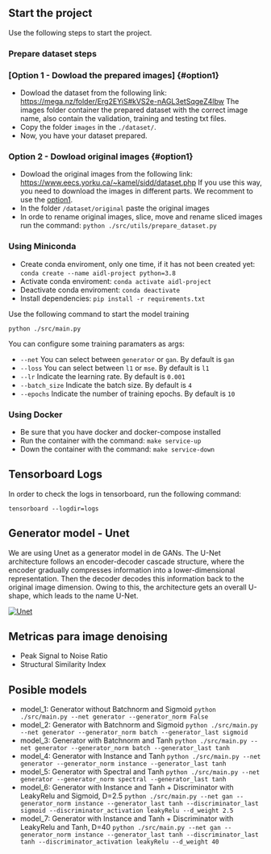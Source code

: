 ## Start the project
Use the following steps to start the project.

### Prepare dataset steps

### [Option 1 - Dowload the prepared images] {#option1}
- Dowload the dataset from the following link: https://mega.nz/folder/Erg2EYiS#kVS2e-nAGL3etSqgeZ4lbw The images folder container the prepared dataset with the correct image name, also contain the validation, training and testing txt files.
- Copy the folder `images` in the `./dataset/`.
- Now, you have your dataset prepared.


### Option 2 - Dowload original images {#option1}
- Dowload the original images from the following link: https://www.eecs.yorku.ca/~kamel/sidd/dataset.php If you use this way, you need to download the images in different parts. We recomment to use the [option1](#my-anchor).
- In the folder `/dataset/original` paste the original images
- In orde to rename original images, slice, move and rename sliced images run the command: `python ./src/utils/prepare_dataset.py`

### Using Miniconda
- Create conda enviroment, only one time, if it has not been created yet: `conda create --name aidl-project python=3.8`
- Activate conda enviroment: `conda activate aidl-project`
- Deactivate conda enviroment: `conda deactivate`
- Install dependencies: `pip install -r requirements.txt`

Use the following command to start the model training

`python ./src/main.py`

You can configure some training paramaters as args:
- `--net` You can select between `generator` or `gan`. By default is `gan`
- `--loss` You can select between `l1` or `mse`. By default is `l1`
- `--lr` Indicate the learning rate. By default is `0.001`
- `--batch_size` Indicate the batch size. By default is `4`
- `--epochs` Indicate the number of training epochs. By default is `10`

### Using Docker
- Be sure that you have docker and docker-compose installed
- Run the container with the command: `make service-up`
- Down the container with the command: `make service-down`


## Tensorboard Logs
In order to check the logs in tensorboard, run the following command:

`tensorboard --logdir=logs`


## Generator model - Unet
We are using Unet as a generator model in de GANs.
The U-Net architecture follows an encoder-decoder cascade structure, where the encoder gradually compresses information into a lower-dimensional representation. Then the decoder decodes this information back to the original image dimension. Owing to this, the architecture gets an overall U-shape, which leads to the name U-Net.

[![Unet](https://929687.smushcdn.com/2407837/wp-content/uploads/2021/11/u-net_training_image_segmentation_models_in_pytorch_header.png?lossy=1&strip=1&webp=1)](https://929687.smushcdn.com/2407837/wp-content/uploads/2021/11/u-net_training_image_segmentation_models_in_pytorch_header.png?lossy=1&strip=1&webp=1)

## Metricas para image denoising
- Peak Signal to Noise Ratio
- Structural Similarity Index

## Posible models
- model_1: Generator without Batchnorm and Sigmoid `python ./src/main.py --net generator --generator_norm False`
- model_2: Generator with Batchnorm and Sigmoid `python ./src/main.py --net generator --generator_norm batch --generator_last sigmoid`
- model_3: Generator with Batchnorm and Tanh `python ./src/main.py --net generator --generator_norm batch --generator_last tanh`
- model_4: Generator with Instance and Tanh `python ./src/main.py --net generator --generator_norm instance --generator_last tanh`
- model_5: Generator with Spectral and Tanh `python ./src/main.py --net generator --generator_norm spectral --generator_last tanh`
- model_6: Generator with Instance and Tanh + Discriminator with LeakyRelu and Sigmoid, D=2.5 `python ./src/main.py --net gan --generator_norm instance --generator_last tanh --discriminator_last sigmoid --discriminator_activation leakyRelu --d_weight 2.5` 
- model_7: Generator with Instance and Tanh + Discriminator with LeakyRelu and Tanh, D=40 `python ./src/main.py --net gan --generator_norm instance --generator_last tanh --discriminator_last tanh --discriminator_activation leakyRelu --d_weight 40` 
